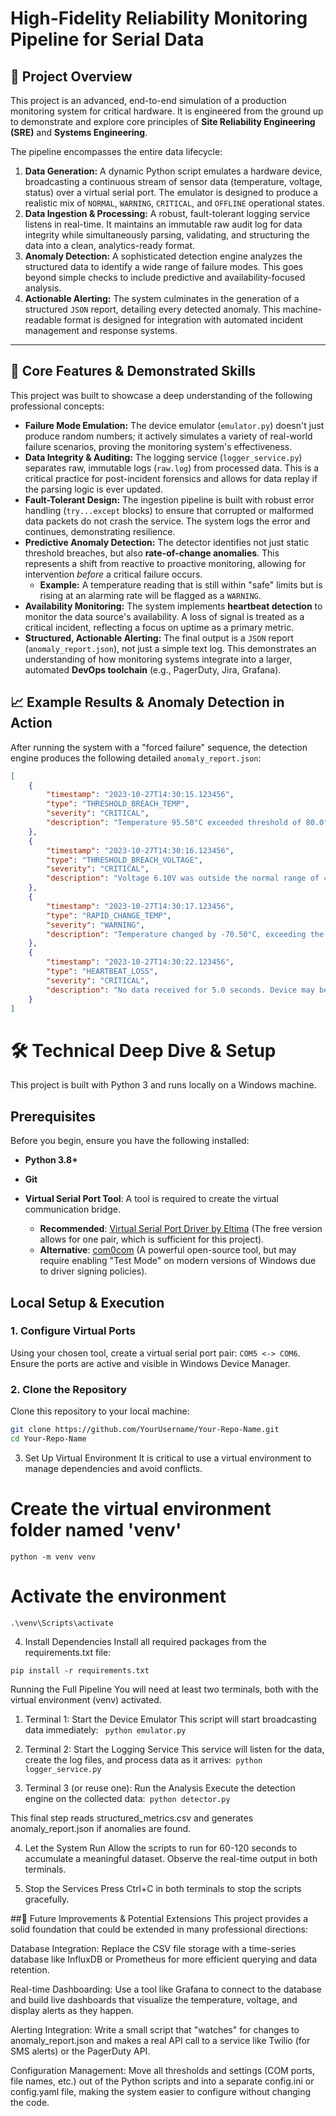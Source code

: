 # High-Fidelity Reliability Monitoring Pipeline for Serial Data

## 🌟 Project Overview

This project is an advanced, end-to-end simulation of a production monitoring system for critical hardware. It is engineered from the ground up to demonstrate and explore core principles of **Site Reliability Engineering (SRE)** and **Systems Engineering**.

The pipeline encompasses the entire data lifecycle:
1.  **Data Generation:** A dynamic Python script emulates a hardware device, broadcasting a continuous stream of sensor data (temperature, voltage, status) over a virtual serial port. The emulator is designed to produce a realistic mix of `NORMAL`, `WARNING`, `CRITICAL`, and `OFFLINE` operational states.
2.  **Data Ingestion & Processing:** A robust, fault-tolerant logging service listens in real-time. It maintains an immutable raw audit log for data integrity while simultaneously parsing, validating, and structuring the data into a clean, analytics-ready format.
3.  **Anomaly Detection:** A sophisticated detection engine analyzes the structured data to identify a wide range of failure modes. This goes beyond simple checks to include predictive and availability-focused analysis.
4.  **Actionable Alerting:** The system culminates in the generation of a structured `JSON` report, detailing every detected anomaly. This machine-readable format is designed for integration with automated incident management and response systems.

---

## 🚀 Core Features & Demonstrated Skills

This project was built to showcase a deep understanding of the following professional concepts:

*   **Failure Mode Emulation:** The device emulator (`emulator.py`) doesn't just produce random numbers; it actively simulates a variety of real-world failure scenarios, proving the monitoring system's effectiveness.
*   **Data Integrity & Auditing:** The logging service (`logger_service.py`) separates raw, immutable logs (`raw.log`) from processed data. This is a critical practice for post-incident forensics and allows for data replay if the parsing logic is ever updated.
*   **Fault-Tolerant Design:** The ingestion pipeline is built with robust error handling (`try...except` blocks) to ensure that corrupted or malformed data packets do not crash the service. The system logs the error and continues, demonstrating resilience.
*   **Predictive Anomaly Detection:** The detector identifies not just static threshold breaches, but also **rate-of-change anomalies**. This represents a shift from reactive to proactive monitoring, allowing for intervention *before* a critical failure occurs.
    *   **Example:** A temperature reading that is still within "safe" limits but is rising at an alarming rate will be flagged as a `WARNING`.
*   **Availability Monitoring:** The system implements **heartbeat detection** to monitor the data source's availability. A loss of signal is treated as a critical incident, reflecting a focus on uptime as a primary metric.
*   **Structured, Actionable Alerting:** The final output is a `JSON` report (`anomaly_report.json`), not just a simple text log. This demonstrates an understanding of how monitoring systems integrate into a larger, automated **DevOps toolchain** (e.g., PagerDuty, Jira, Grafana).


## 📈 Example Results & Anomaly Detection in Action

After running the system with a "forced failure" sequence, the detection engine produces the following detailed `anomaly_report.json`:

```json
[
    {
        "timestamp": "2023-10-27T14:30:15.123456",
        "type": "THRESHOLD_BREACH_TEMP",
        "severity": "CRITICAL",
        "description": "Temperature 95.50°C exceeded threshold of 80.0°C."
    },
    {
        "timestamp": "2023-10-27T14:30:16.123456",
        "type": "THRESHOLD_BREACH_VOLTAGE",
        "severity": "CRITICAL",
        "description": "Voltage 6.10V was outside the normal range of 4.5V-5.5V."
    },
    {
        "timestamp": "2023-10-27T14:30:17.123456",
        "type": "RAPID_CHANGE_TEMP",
        "severity": "WARNING",
        "description": "Temperature changed by -70.50°C, exceeding the rate-of-change threshold of 15.0°C."
    },
    {
        "timestamp": "2023-10-27T14:30:22.123456",
        "type": "HEARTBEAT_LOSS",
        "severity": "CRITICAL",
        "description": "No data received for 5.0 seconds. Device may be offline."
    }
]
```

# 🛠️ Technical Deep Dive & Setup

This project is built with Python 3 and runs locally on a Windows machine.

## Prerequisites

Before you begin, ensure you have the following installed:

- **Python 3.8+**
- **Git**
- **Virtual Serial Port Tool**: A tool is required to create the virtual communication bridge.

  - **Recommended**: [Virtual Serial Port Driver by Eltima](https://www.eltima.com/products/vspdxp/) (The free version allows for one pair, which is sufficient for this project).
  - **Alternative**: [com0com](https://sourceforge.net/projects/com0com/) (A powerful open-source tool, but may require enabling "Test Mode" on modern versions of Windows due to driver signing policies).

## Local Setup & Execution

### 1. Configure Virtual Ports

Using your chosen tool, create a virtual serial port pair: `COM5 <-> COM6`. Ensure the ports are active and visible in Windows Device Manager.

### 2. Clone the Repository

Clone this repository to your local machine:

```bash
git clone https://github.com/YourUsername/Your-Repo-Name.git
cd Your-Repo-Name
```

3. Set Up Virtual Environment
It is critical to use a virtual environment to manage dependencies and avoid conflicts.

# Create the virtual environment folder named 'venv'
```
python -m venv venv
```
# Activate the environment
```
.\venv\Scripts\activate
```
4. Install Dependencies
Install all required packages from the requirements.txt file:
```
pip install -r requirements.txt
```
Running the Full Pipeline
You will need at least two terminals, both with the virtual environment (venv) activated.

1. Terminal 1: Start the Device Emulator
This script will start broadcasting data immediately:
``` python emulator.py```

3. Terminal 2: Start the Logging Service
This service will listen for the data, create the log files, and process data as it arrives:``` python logger_service.py```

4. Terminal 3 (or reuse one): Run the Analysis
Execute the detection engine on the collected data:``` python detector.py```

This final step reads structured_metrics.csv and generates anomaly_report.json if anomalies are found.

4. Let the System Run
Allow the scripts to run for 60-120 seconds to accumulate a meaningful dataset. Observe the real-time output in both terminals.

5. Stop the Services
Press Ctrl+C in both terminals to stop the scripts gracefully.

##🔮 Future Improvements & Potential Extensions
This project provides a solid foundation that could be extended in many professional directions:

Database Integration: Replace the CSV file storage with a time-series database like InfluxDB or Prometheus for more efficient querying and data retention.

Real-time Dashboarding: Use a tool like Grafana to connect to the database and build live dashboards that visualize the temperature, voltage, and display alerts as they happen.

Alerting Integration: Write a small script that "watches" for changes to anomaly_report.json and makes a real API call to a service like Twilio (for SMS alerts) or the PagerDuty API.

Configuration Management: Move all thresholds and settings (COM ports, file names, etc.) out of the Python scripts and into a separate config.ini or config.yaml file, making the system easier to configure without changing the code.
